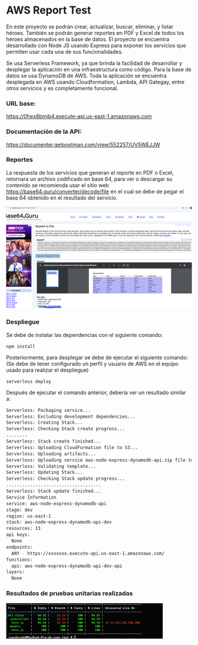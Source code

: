 <!--
layout: Doc
framework: v2
platform: AWS
language: nodeJS
-->

# AWS Report Test

En este proyecto se podrán crear, actualizar, buscar, eliminar, y listar héroes. También se podrán generar reportes en PDF y Excel de todos los héroes almacenados en la base de datos. El proyecto se encuentra desarrollado con Node JS usando Express para exponer los servicios que permiten usar cada una de sus funcionalidades. 

Se usa Serverless Framework, ya que brinda la facilidad de desarrollar y desplegar la aplicación en una infraestructura como código. Para la base de datos se usa DynamoDB de AWS. Toda la aplicación se encuentra desplegada en AWS usando Cloudformation, Lambda, API Gategay, entre otros servicios y es completamente funcional.    

### URL base:
https://0fwx8bmib4.execute-api.us-east-1.amazonaws.com

### Documentación de la API:
https://documenter.getpostman.com/view/552257/UV5WEJJW

### Reportes

La respuesta de los servicios que generan el reporte en PDF o Excel, retornara un archivo codificado en base 64, para ver o descargar su contenido se recomienda usar el sitio web https://base64.guru/converter/decode/file en el cual se debe de pegar el base 64 obtenido en el resultado del servicio. 

![img_1.png](img_1.png)

### Despliegue

Se debe de instalar las dependencias con el siguiente comando:

```
npm install
```

Posteriormente, para desplegar se debe de ejecutar el siguiente comando: (Se debe de tener configurado un perfil y usuario de AWS en el equipo usado para realizar el despliegue)

```
serverless deploy
```

Después de ejecutar el comando anterior, debería ver un resultado similar a:

```bash
Serverless: Packaging service...
Serverless: Excluding development dependencies...
Serverless: Creating Stack...
Serverless: Checking Stack create progress...
........
Serverless: Stack create finished...
Serverless: Uploading CloudFormation file to S3...
Serverless: Uploading artifacts...
Serverless: Uploading service aws-node-express-dynamodb-api.zip file to S3 (718.53 KB)...
Serverless: Validating template...
Serverless: Updating Stack...
Serverless: Checking Stack update progress...
....................................
Serverless: Stack update finished...
Service Information
service: aws-node-express-dynamodb-api
stage: dev
region: us-east-1
stack: aws-node-express-dynamodb-api-dev
resources: 13
api keys:
  None
endpoints:
  ANY - https://xxxxxxx.execute-api.us-east-1.amazonaws.com/
functions:
  api: aws-node-express-dynamodb-api-dev-api
layers:
  None
```

### Resultados de pruebas unitarias realizadas

![img.png](img.png)


